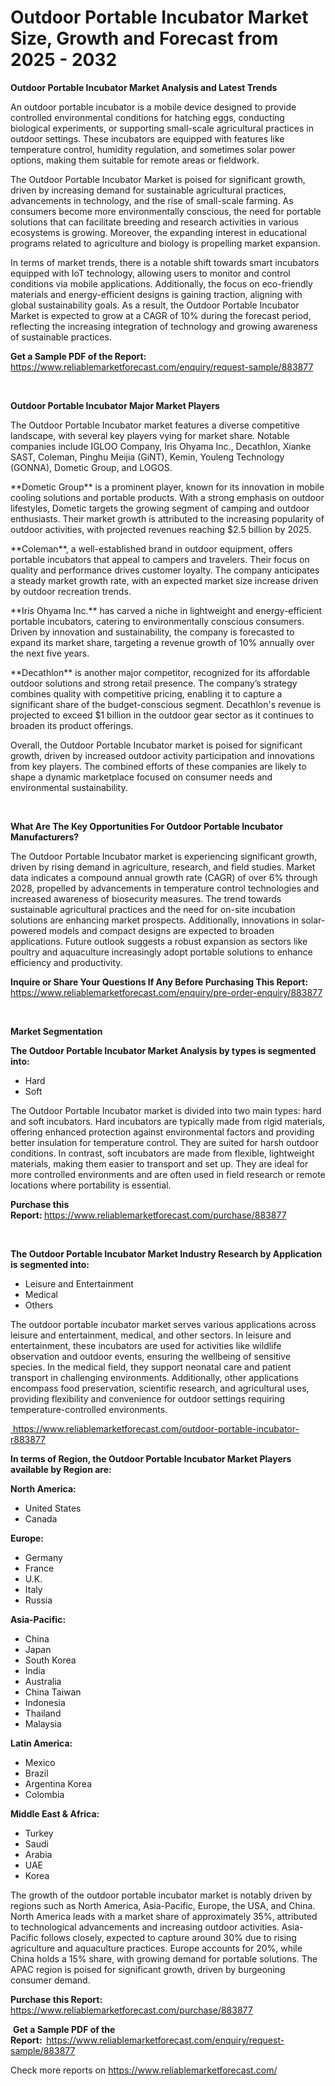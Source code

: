 <p><h1>Outdoor Portable Incubator Market Size, Growth and Forecast from 2025 - 2032</h1></p><p><strong>Outdoor Portable Incubator Market Analysis and Latest Trends</strong></p>
<p><p>An outdoor portable incubator is a mobile device designed to provide controlled environmental conditions for hatching eggs, conducting biological experiments, or supporting small-scale agricultural practices in outdoor settings. These incubators are equipped with features like temperature control, humidity regulation, and sometimes solar power options, making them suitable for remote areas or fieldwork.</p><p>The Outdoor Portable Incubator Market is poised for significant growth, driven by increasing demand for sustainable agricultural practices, advancements in technology, and the rise of small-scale farming. As consumers become more environmentally conscious, the need for portable solutions that can facilitate breeding and research activities in various ecosystems is growing. Moreover, the expanding interest in educational programs related to agriculture and biology is propelling market expansion.</p><p>In terms of market trends, there is a notable shift towards smart incubators equipped with IoT technology, allowing users to monitor and control conditions via mobile applications. Additionally, the focus on eco-friendly materials and energy-efficient designs is gaining traction, aligning with global sustainability goals. As a result, the Outdoor Portable Incubator Market is expected to grow at a CAGR of 10% during the forecast period, reflecting the increasing integration of technology and growing awareness of sustainable practices.</p></p>
<p><strong>Get a Sample PDF of the Report:&nbsp;</strong> <a href="https://www.reliablemarketforecast.com/enquiry/request-sample/883877?utm_campaign=3122&utm_medium=2&utm_source=Github&utm_content=ia&utm_term=05042025&utm_id=outdoor-portable-incubator">https://www.reliablemarketforecast.com/enquiry/request-sample/883877</a></p>
<p>&nbsp;</p>
<p><strong>Outdoor Portable Incubator Major Market Players</strong></p>
<p><p>The Outdoor Portable Incubator market features a diverse competitive landscape, with several key players vying for market share. Notable companies include IGLOO Company, Iris Ohyama Inc., Decathlon, Xianke SAST, Coleman, Pinghu Meijia (GiNT), Kemin, Youleng Technology (GONNA), Dometic Group, and LOGOS.</p><p>**Dometic Group** is a prominent player, known for its innovation in mobile cooling solutions and portable products. With a strong emphasis on outdoor lifestyles, Dometic targets the growing segment of camping and outdoor enthusiasts. Their market growth is attributed to the increasing popularity of outdoor activities, with projected revenues reaching $2.5 billion by 2025.</p><p>**Coleman**, a well-established brand in outdoor equipment, offers portable incubators that appeal to campers and travelers. Their focus on quality and performance drives customer loyalty. The company anticipates a steady market growth rate, with an expected market size increase driven by outdoor recreation trends.</p><p>**Iris Ohyama Inc.** has carved a niche in lightweight and energy-efficient portable incubators, catering to environmentally conscious consumers. Driven by innovation and sustainability, the company is forecasted to expand its market share, targeting a revenue growth of 10% annually over the next five years.</p><p>**Decathlon** is another major competitor, recognized for its affordable outdoor solutions and strong retail presence. The company’s strategy combines quality with competitive pricing, enabling it to capture a significant share of the budget-conscious segment. Decathlon's revenue is projected to exceed $1 billion in the outdoor gear sector as it continues to broaden its product offerings.</p><p>Overall, the Outdoor Portable Incubator market is poised for significant growth, driven by increased outdoor activity participation and innovations from key players. The combined efforts of these companies are likely to shape a dynamic marketplace focused on consumer needs and environmental sustainability.</p></p>
<p>&nbsp;</p>
<p><strong>What Are The Key Opportunities For Outdoor Portable Incubator Manufacturers?</strong></p>
<p><p>The Outdoor Portable Incubator market is experiencing significant growth, driven by rising demand in agriculture, research, and field studies. Market data indicates a compound annual growth rate (CAGR) of over 6% through 2028, propelled by advancements in temperature control technologies and increased awareness of biosecurity measures. The trend towards sustainable agricultural practices and the need for on-site incubation solutions are enhancing market prospects. Additionally, innovations in solar-powered models and compact designs are expected to broaden applications. Future outlook suggests a robust expansion as sectors like poultry and aquaculture increasingly adopt portable solutions to enhance efficiency and productivity.</p></p>
<p><strong>Inquire or Share Your Questions If Any Before Purchasing This Report:</strong> <a href="https://www.reliablemarketforecast.com/enquiry/pre-order-enquiry/883877?utm_campaign=3122&utm_medium=2&utm_source=Github&utm_content=ia&utm_term=05042025&utm_id=outdoor-portable-incubator">https://www.reliablemarketforecast.com/enquiry/pre-order-enquiry/883877</a></p>
<p>&nbsp;</p>
<p><strong>Market Segmentation</strong></p>
<p><strong>The Outdoor Portable Incubator Market Analysis by types is segmented into:</strong></p>
<p><ul><li>Hard</li><li>Soft</li></ul></p>
<p><p>The Outdoor Portable Incubator market is divided into two main types: hard and soft incubators. Hard incubators are typically made from rigid materials, offering enhanced protection against environmental factors and providing better insulation for temperature control. They are suited for harsh outdoor conditions. In contrast, soft incubators are made from flexible, lightweight materials, making them easier to transport and set up. They are ideal for more controlled environments and are often used in field research or remote locations where portability is essential.</p></p>
<p><strong>Purchase this Report:&nbsp;</strong><a href="https://www.reliablemarketforecast.com/purchase/883877?utm_campaign=3122&utm_medium=2&utm_source=Github&utm_content=ia&utm_term=05042025&utm_id=outdoor-portable-incubator">https://www.reliablemarketforecast.com/purchase/883877</a></p>
<p>&nbsp;</p>
<p><strong>The Outdoor Portable Incubator Market Industry Research by Application is segmented into:</strong></p>
<p><ul><li>Leisure and Entertainment</li><li>Medical</li><li>Others</li></ul></p>
<p><p>The outdoor portable incubator market serves various applications across leisure and entertainment, medical, and other sectors. In leisure and entertainment, these incubators are used for activities like wildlife observation and outdoor events, ensuring the wellbeing of sensitive species. In the medical field, they support neonatal care and patient transport in challenging environments. Additionally, other applications encompass food preservation, scientific research, and agricultural uses, providing flexibility and convenience for outdoor settings requiring temperature-controlled environments.</p></p>
<p><a href="https://www.reliablemarketforecast.com/outdoor-portable-incubator-r883877?utm_campaign=3122&utm_medium=2&utm_source=Github&utm_content=ia&utm_term=05042025&utm_id=outdoor-portable-incubator">&nbsp;https://www.reliablemarketforecast.com/outdoor-portable-incubator-r883877</a></p>
<p><strong>In terms of Region, the Outdoor Portable Incubator Market Players available by Region are:</strong></p>
<p>
    <p> <strong> North America: </strong>
        <ul>
            <li>United States</li>
            <li>Canada</li>
        </ul>
        </p> 
    <p> <strong> Europe: </strong>
        <ul>
            <li>Germany</li>
            <li>France</li>
            <li>U.K.</li>
            <li>Italy</li>
            <li>Russia</li>
        </ul>
        </p> 
    <p> <strong> Asia-Pacific: </strong>
        <ul>
            <li>China</li>
            <li>Japan</li>
            <li>South Korea</li>
            <li>India</li>
            <li>Australia</li>
            <li>China Taiwan</li>
            <li>Indonesia</li>
            <li>Thailand</li>
            <li>Malaysia</li>
        </ul>
        </p> 
    <p> <strong> Latin America: </strong>
        <ul>
            <li>Mexico</li>
            <li>Brazil</li>
            <li>Argentina Korea</li>
            <li>Colombia</li>
        </ul>
        </p> 
    <p> <strong> Middle East & Africa: </strong>
        <ul>
            <li>Turkey</li>
            <li>Saudi</li>
            <li>Arabia</li>
            <li>UAE</li>
            <li>Korea</li>
        </ul>
    </p>
    </p>
<p><p>The growth of the outdoor portable incubator market is notably driven by regions such as North America, Asia-Pacific, Europe, the USA, and China. North America leads with a market share of approximately 35%, attributed to technological advancements and increasing outdoor activities. Asia-Pacific follows closely, expected to capture around 30% due to rising agriculture and aquaculture practices. Europe accounts for 20%, while China holds a 15% share, with growing demand for portable solutions. The APAC region is poised for significant growth, driven by burgeoning consumer demand.</p></p>
<p><strong>Purchase this Report: </strong><a href="https://www.reliablemarketforecast.com/purchase/883877?utm_campaign=3122&utm_medium=2&utm_source=Github&utm_content=ia&utm_term=05042025&utm_id=outdoor-portable-incubator">https://www.reliablemarketforecast.com/purchase/883877</a></p>
<p>&nbsp;<strong>Get a Sample PDF of the Report:&nbsp;&nbsp;</strong><a href="https://www.reliablemarketforecast.com/enquiry/request-sample/883877?utm_campaign=3122&utm_medium=2&utm_source=Github&utm_content=ia&utm_term=05042025&utm_id=outdoor-portable-incubator">https://www.reliablemarketforecast.com/enquiry/request-sample/883877</a></p>
<p><strong></strong></p>
<p>Check more reports on <a href="https://www.reliablemarketforecast.com/?utm_campaign=3122&utm_medium=2&utm_source=Github&utm_content=ia&utm_term=05042025&utm_id=outdoor-portable-incubator">https://www.reliablemarketforecast.com/</a></p>
